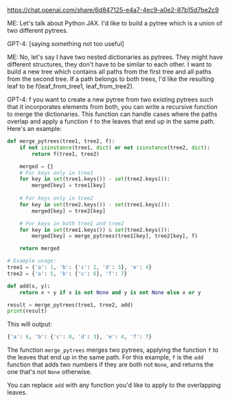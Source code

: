 https://chat.openai.com/share/6d847125-e4a7-4ec9-a0e2-87b15d7be2c9

ME: Let's talk about Python JAX. I'd like to build a pytree which is a union of two different pytrees. 

GPT-4: [saying something not too useful]

ME: No, let's say I have two nested dictionaries as pytrees. They might have different structures, they don't have to be similar to each other. I want to build a new tree which contains all paths from the first tree and all paths from the second tree. If a path belongs to both trees, I'd like the resulting leaf to be f(leaf_from_tree1, leaf_from_tree2).

GPT-4: f you want to create a new pytree from two existing pytrees such that it incorporates elements from both, you can write a recursive function to merge the dictionaries. This function can handle cases where the paths overlap and apply a function `f` to the leaves that end up in the same path. Here's an example:

```python
def merge_pytrees(tree1, tree2, f):
    if not isinstance(tree1, dict) or not isinstance(tree2, dict):
        return f(tree1, tree2)

    merged = {}
    # For keys only in tree1
    for key in set(tree1.keys()) - set(tree2.keys()):
        merged[key] = tree1[key]
        
    # For keys only in tree2
    for key in set(tree2.keys()) - set(tree1.keys()):
        merged[key] = tree2[key]

    # For keys in both tree1 and tree2
    for key in set(tree1.keys()) & set(tree2.keys()):
        merged[key] = merge_pytrees(tree1[key], tree2[key], f)

    return merged

# Example usage:
tree1 = {'a': 1, 'b': {'c': 2, 'd': 3}, 'e': 4}
tree2 = {'a': 5, 'b': {'c': 6}, 'f': 7}

def add(x, y):
    return x + y if x is not None and y is not None else x or y

result = merge_pytrees(tree1, tree2, add)
print(result)
```

This will output:

```python
{'a': 6, 'b': {'c': 8, 'd': 3}, 'e': 4, 'f': 7}
```

The function `merge_pytrees` merges two pytrees, applying the function `f` to the leaves that end up in the same path. For this example, `f` is the `add` function that adds two numbers if they are both not `None`, and returns the one that's not `None` otherwise.

You can replace `add` with any function you'd like to apply to the overlapping leaves.
